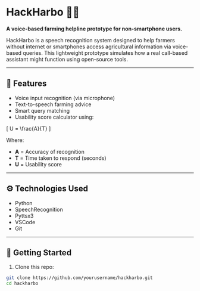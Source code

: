 # HackHarbo 🚜📞

**A voice-based farming helpline prototype for non-smartphone users.**

HackHarbo is a speech recognition system designed to help farmers without internet or smartphones access agricultural information via voice-based queries. This lightweight prototype simulates how a real call-based assistant might function using open-source tools.

---

## 🧠 Features

- Voice input recognition (via microphone)
- Text-to-speech farming advice
- Smart query matching
- Usability score calculator using:

\[
U = \frac{A}{T}
\]

Where:
- **A** = Accuracy of recognition
- **T** = Time taken to respond (seconds)
- **U** = Usability score

---

## ⚙️ Technologies Used

- Python
- SpeechRecognition
- Pyttsx3
- VSCode
- Git

---

## 🚀 Getting Started

1. Clone this repo:
```bash
git clone https://github.com/yourusername/hackharbo.git
cd hackharbo
